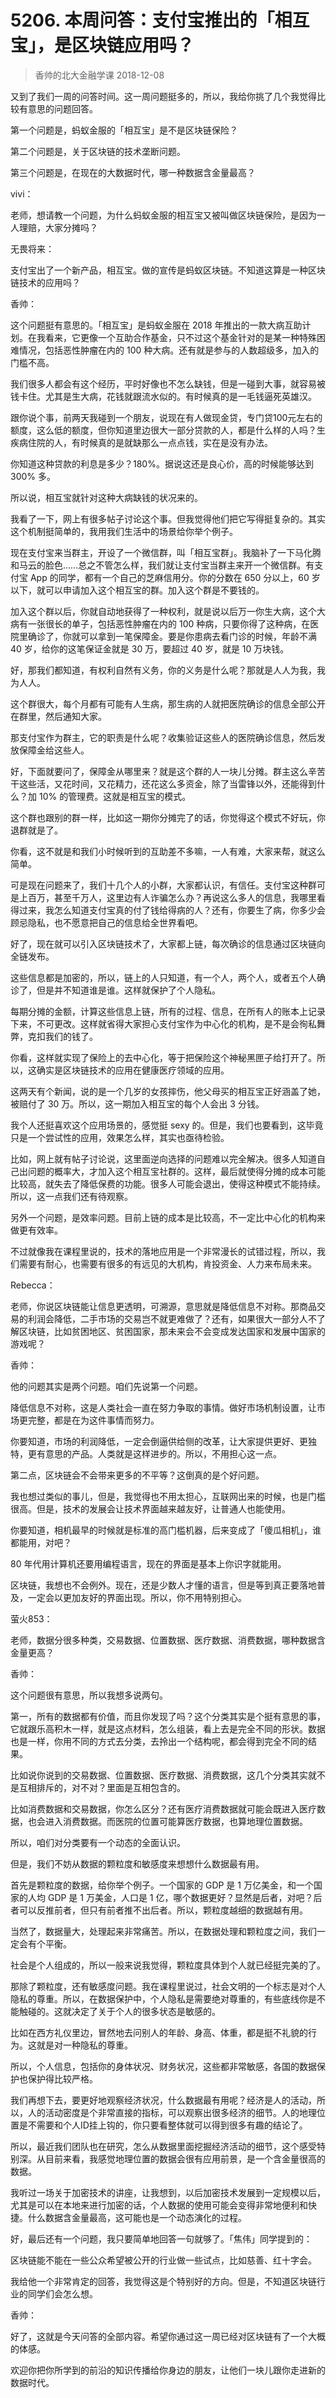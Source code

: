 # 5206. 本周问答：支付宝推出的「相互宝」，是区块链应用吗？
> 香帅的北大金融学课
2018-12-08

又到了我们一周的问答时间。这一周问题挺多的，所以，我给你挑了几个我觉得比较有意思的问题回答。

第一个问题是，蚂蚁金服的「相互宝」是不是区块链保险？

第二个问题是，关于区块链的技术垄断问题。

第三个问题是，在现在的大数据时代，哪一种数据含金量最高？

vivi：

老师，想请教一个问题，为什么蚂蚁金服的相互宝又被叫做区块链保险，是因为一人理赔，大家分摊吗？

无畏将来：

支付宝出了一个新产品，相互宝。做的宣传是蚂蚁区块链。不知道这算是一种区块链技术的应用吗？

香帅：

这个问题挺有意思的。「相互宝」是蚂蚁金服在 2018 年推出的一款大病互助计划。在我看来，它更像一个互助合作基金，只不过这个基金针对的是某一种特殊困难情况，包括恶性肿瘤在内的 100 种大病。还有就是参与的人数超级多，加入的门槛不高。

我们很多人都会有这个经历，平时好像也不怎么缺钱，但是一碰到大事，就容易被钱卡住。尤其是生大病，花钱就跟流水似的。有时候真的是一毛钱逼死英雄汉。

跟你说个事，前两天我碰到一个朋友，说现在有人做现金贷，专门贷100元左右的额度，这么低的额度，但你知道里边很大一部分贷款的人，都是什么样的人吗？生疾病住院的人，有时候真的是就缺那么一点点钱，实在是没有办法。

你知道这种贷款的利息是多少？180%。据说这还是良心价，高的时候能够达到 300% 多。

所以说，相互宝就针对这种大病缺钱的状况来的。

我看了一下，网上有很多帖子讨论这个事。但我觉得他们把它写得挺复杂的。其实这个机制挺简单的，我用我们生活中的场景给你举个例子。

现在支付宝来当群主，开设了一个微信群，叫「相互宝群」。我脑补了一下马化腾和马云的脸色……总之不管怎么样，我们就让支付宝当群主来开一个微信群。有支付宝 App 的同学，都有一个自己的芝麻信用分。你的分数在 650 分以上，60 岁以下，就可以申请加入这个相互宝的群。加入这个群是不要钱的。

加入这个群以后，你就自动地获得了一种权利，就是说以后万一你生大病，这个大病有一张很长的单子，包括恶性肿瘤在内的 100 种病，只要你得了这种病，在医院里确诊了，你就可以拿到一笔保障金。要是你患病去看门诊的时候，年龄不满 40 岁，给你的这笔保证金就是 30 万，要超过 40 岁，就是 10 万块钱。

好，那我们都知道，有权利自然有义务，你的义务是什么呢？那就是人人为我，我为人人。

这个群很大，每个月都有可能有人生病，那生病的人就把医院确诊的信息全部公开在群里，然后通知大家。

那支付宝作为群主，它的职责是什么呢？收集验证这些人的医院确诊信息，然后发放保障金给这些人。

好，下面就要问了，保障金从哪里来？就是这个群的人一块儿分摊。群主这么辛苦干这些活，又花时间，又花精力，还花这么多资金，除了当雷锋以外，还能得到什么？加 10% 的管理费。这就是相互宝的模式。

这个群也跟别的群一样，比如这一期你分摊完了的话，你觉得这个模式不好玩，你退群就是了。

你看，这不就是和我们小时候听到的互助差不多嘛，一人有难，大家来帮，就这么简单。

可是现在问题来了，我们十几个人的小群，大家都认识，有信任。支付宝这种群可是上百万，甚至千万人，这里边有人诈骗怎么办？再说这么多人的信息，我哪里看得过来，我怎么知道支付宝真的付了钱给得病的人？还有，你要生了病，你多少会顾忌隐私，也不愿意把自己的信息给全世界看吧。

好了，现在就可以引入区块链技术了，大家都上链，每次确诊的信息通过区块链向全链发布。

这些信息都是加密的，所以，链上的人只知道，有一个人，两个人，或者五个人确诊了，但是并不知道谁是谁。这样就保护了个人隐私。

每期分摊的金额，计算这些信息上链，所有的过程、信息，在所有人的账本上记录下来，不可更改。这样就省得大家担心支付宝作为中心化的机构，是不是会徇私舞弊，克扣我们的钱了。

你看，这样就实现了保险上的去中心化，等于把保险这个神秘黑匣子给打开了。所以，这确实是区块链技术的应用在健康医疗领域的应用。

这两天有个新闻，说的是一个几岁的女孩摔伤，他父母买的相互宝正好涵盖了她，被赔付了 30 万。所以，这一期加入相互宝的每个人会出 3 分钱。

我个人还挺喜欢这个应用场景的，感觉挺 sexy 的。但是，我们也要看到，这毕竟只是一个尝试性的应用，效果怎么样，其实也亟待检验。

比如，网上就有帖子讨论说，这里面逆向选择的问题难以完全解决。很多人知道自己出问题的概率大，才加入这个相互宝社群的。这样，最后就使得分摊的成本可能比较高，就失去了降低保费的功能。很多人可能会退出，使得这种模式不能持续。所以，这一点我们还有待观察。

另外一个问题，是效率问题。目前上链的成本是比较高，不一定比中心化的机构来做更有效率。

不过就像我在课程里说的，技术的落地应用是一个非常漫长的试错过程，所以，我们需要有耐心，也需要有很多的有远见的大机构，肯投资金、人力来布局未来。

Rebecca：

老师，你说区块链能让信息更透明，可溯源，意思就是降低信息不对称。那商品交易的利润会降低，二手市场的交易岂不就更难做了？还有，如果很大一部分人不了解区块链，比如贫困地区、贫困国家，那未来会不会变成发达国家和发展中国家的游戏呢？

香帅：

他的问题其实是两个问题。咱们先说第一个问题。

降低信息不对称，这是人类社会一直在努力争取的事情。做好市场机制设置，让市场更完整，都是在为这件事情而努力。

你要知道，市场的利润降低，一定会倒逼供给侧的改革，让大家提供更好、更独特，更有意思的产品。人类就是这样进步的。所以，不用担心这一点。

第二点，区块链会不会带来更多的不平等？这倒真的是个好问题。

我也想过类似的事儿，但是，我觉得也不用太担心，互联网出来的时候，也是门槛很高。但是，技术的发展会让技术界面越来越友好，让普通人也能使用。

你要知道，相机最早的时候就是标准的高门槛机器，后来变成了「傻瓜相机」，谁都能用，对吧？

80 年代用计算机还要用编程语言，现在的界面是基本上你识字就能用。

区块链，我想也不会例外。现在，还是少数人才懂的语言，但是等到真正要落地普及，一定会以更加友好的界面出现。所以，你不用特别担心。

萤火853：

老师，数据分很多种类，交易数据、位置数据、医疗数据、消费数据，哪种数据含金量更高？

香帅：

这个问题很有意思，所以我想多说两句。

第一，所有的数据都有价值，而且你发现了吗？这个分类其实是个挺有意思的事，它就跟乐高积木一样，就是这点材料，怎么组装，看上去是完全不同的形状。数据也是一样，你用不同的方式去分类，去拎出一个结构呢，都会得到完全不同的结果。

比如说你说到的交易数据、位置数据、医疗数据、消费数据，这几个分类其实就不是互相排斥的，对不对？里面是互相包含的。

比如消费数据和交易数据，你怎么区分？还有医疗消费数据就可能会既进入医疗数据，也会进入消费数据。而医院的位置可能算医疗数据，也算地理位置数据。

所以，咱们对分类要有一个动态的全面认识。

但是，我们不妨从数据的颗粒度和敏感度来想想什么数据最有用。

首先是颗粒度的数据，给你举个例子。一个国家的 GDP 是 1 万亿美金，和一个国家的人均 GDP 是 1 万美金，人口是 1 亿，哪个数据更好？显然是后者，对吧？后者可以反推前者，但只有前者推不出后者。所以，颗粒度越细的数据越有用。

当然了，数据量大，处理起来非常痛苦。所以，在数据处理和颗粒度之间，我们一定会有个平衡。

社会是个人组成的，所以一般来说我觉得，颗粒度具体到个人就已经挺完美的了。

那除了颗粒度，还有敏感度问题。我在课程里说过，社会文明的一个标志是对个人隐私的尊重。所以，在数据保护中，个人隐私是需要绝对尊重的，有些底线你是不能触碰的。这就决定了关于个人的很多状态是敏感的。

比如在西方礼仪里边，冒然地去问别人的年龄、身高、体重，都是挺不礼貌的行为。这就是对一种隐私的尊重。

所以，个人信息，包括你的身体状况、财务状况，这些都非常敏感，各国的数据保护也保护得比较严格。

我们再想下去，要更好地观察经济状况，什么数据最有用呢？经济是人的活动，所以，人的活动密度是个非常直接的指标，可以观察出很多经济的细节。人的地理位置是不需要和个人ID挂上钩的，你只要看整体就可以得到很多有趣的结论了。

所以，最近我们团队也在研究，怎么从数据里面挖掘经济活动的细节，这个感受特别深。从目前来看，我感觉地理位置的数据会很有应用前景，是一个含金量很高的数据。

我听过一场关于加密技术的讲座，让我想到，以后加密技术发展到一定规模以后，尤其是可以在本地来进行加密的话，个人数据的使用可能会变得非常地便利和快捷。什么数据含金量最高，这可能也是一个动态演化的过程。

好，最后还有一个问题，我只要简单地回答一句就够了。「焦伟」同学提到的：

区块链能不能在一些公众希望被公开的行业做一些试点，比如慈善、红十字会。

我给他一个非常肯定的回答，我觉得这是个特别好的方向。但是，不知道区块链行业的同学们会怎么想。

香帅：

好了，这就是今天问答的全部内容。希望你通过这一周已经对区块链有了一个大概的体感。

欢迎你把你所学到的前沿的知识传播给你身边的朋友，让他们一块儿跟你走进新的数据时代。


